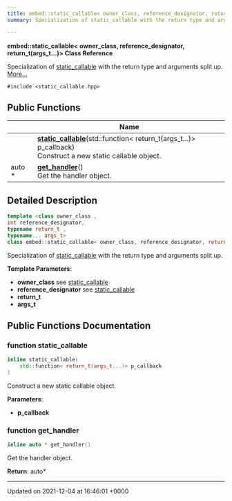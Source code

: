 ```yaml
---
title: embed::static_callable< owner_class, reference_designator, return_t(args_t...)>
summary: Specialization of static_callable with the return type and arguments split up.  

---
```


**embed::static_callable< owner_class, reference_designator, return_t(args_t...)> Class Reference**

Specialization of [static_callable](classes/classembed_1_1static__callable/) with the return type and arguments split up.  [More...](#detailed-description)


`#include <static_callable.hpp>`

## Public Functions

|                | Name           |
| -------------- | -------------- |
| | **[static_callable](classes/classembed_1_1static__callable_3_01owner__class_00_01reference__designator_00_01return__t_07args__t_8_8_8_08_4/#function-static-callable)**(std::function< return_t(args_t...)> p_callback)<br>Construct a new static callable object.  |
| auto * | **[get_handler](classes/classembed_1_1static__callable_3_01owner__class_00_01reference__designator_00_01return__t_07args__t_8_8_8_08_4/#function-get-handler)**()<br>Get the handler object.  |

## Detailed Description

```cpp
template <class owner_class ,
int reference_designator,
typename return_t ,
typename... args_t>
class embed::static_callable< owner_class, reference_designator, return_t(args_t...)>;
```

Specialization of [static_callable](classes/classembed_1_1static__callable/) with the return type and arguments split up. 

**Template Parameters**: 

  * **owner_class** see [static_callable](classes/classembed_1_1static__callable/)
  * **reference_designator** see [static_callable](classes/classembed_1_1static__callable/)
  * **return_t** 
  * **args_t** 

## Public Functions Documentation

### function static_callable

```cpp
inline static_callable(
    std::function< return_t(args_t...)> p_callback
)
```

Construct a new static callable object. 

**Parameters**: 

  * **p_callback** 


### function get_handler

```cpp
inline auto * get_handler()
```

Get the handler object. 

**Return**: auto* 

-------------------------------

Updated on 2021-12-04 at 16:46:01 +0000